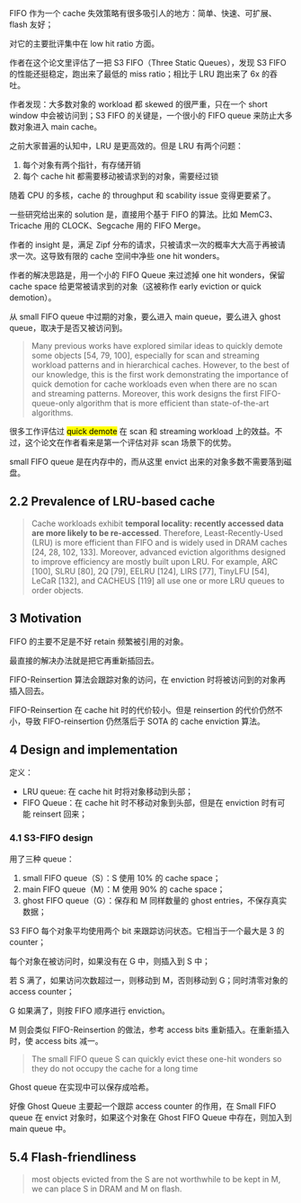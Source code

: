 FIFO 作为一个 cache 失效策略有很多吸引人的地方：简单、快速、可扩展、flash 友好；

对它的主要批评集中在 low hit ratio 方面。

作者在这个论文里评估了一把 S3 FIFO（Three Static Queues），发现 S3 FIFO 的性能还挺稳定，跑出来了最低的 miss ratio；相比于 LRU 跑出来了 6x 的吞吐。

作者发现：大多数对象的 workload 都 skewed 的很严重，只在一个 short window 中会被访问到；S3 FIFO 的关键是，一个很小的 FIFO queue 来防止大多数对象进入 main cache。

之前大家普遍的认知中，LRU 是更高效的。但是 LRU 有两个问题：

1. 每个对象有两个指针，有存储开销
2. 每个 cache hit 都需要移动被请求到的对象，需要经过锁

随着 CPU 的多核，cache 的 throughput 和 scability issue 变得更要紧了。

一些研究给出来的 solution 是，直接用个基于 FIFO 的算法。比如 MemC3、Tricache 用的 CLOCK、Segcache 用的 FIFO Merge。

作者的 insight 是，满足 Zipf 分布的请求，只被请求一次的概率大大高于再被请求一次。这导致有限的 cache 空间中净些 one hit wonders。

作者的解决思路是，用一个小的 FIFO Queue 来过滤掉 one hit wonders，保留 cache space 给更常被请求到的对象（这被称作 early eviction or quick demotion）。

从 small FIFO queue 中过期的对象，要么进入 main queue，要么进入 ghost queue，取决于是否又被访问到。

> Many previous works have explored similar ideas to quickly demote some objects [54, 79, 100], especially for scan and streaming workload patterns and in hierarchical caches. However, to the best of our knowledge, this is the first work demonstrating the importance of quick demotion for cache workloads even when there are no scan and streaming patterns. Moreover, this work designs the first FIFO-queue-only algorithm that is more efficient than state-of-the-art algorithms.

很多工作评估过 <mark>quick demote</mark> 在 scan 和 streaming workload 上的效益。不过，这个论文在作者看来是第一个评估对非 scan 场景下的优势。

small FIFO queue 是在内存中的，而从这里 envict 出来的对象多数不需要落到磁盘。

## 2.2 Prevalence of LRU-based cache

> Cache workloads exhibit **temporal locality: recently accessed data are more likely to be re-accessed**. Therefore, Least-Recently-Used (LRU) is more efficient than FIFO and is widely used in DRAM caches [24, 28, 102, 133]. Moreover, advanced eviction algorithms designed to improve efficiency are mostly built upon LRU. For example, ARC [100], SLRU [80], 2Q [79], EELRU [124], LIRS [77], TinyLFU [54], LeCaR [132], and CACHEUS [119] all use one or more LRU queues to order objects.

## 3 Motivation

FIFO 的主要不足是不好 retain 频繁被引用的对象。

最直接的解决办法就是把它再重新插回去。

FIFO-Reinsertion 算法会跟踪对象的访问，在 enviction 时将被访问到的对象再插入回去。

FIFO-Reinsertion 在 cache hit 时的代价较小。但是 reinsertion 的代价仍然不小，导致 FIFO-reinsertion 仍然落后于 SOTA 的 cache enviction 算法。

## 4 Design and implementation

定义：

- LRU queue: 在 cache hit 时将对象移动到头部；
- FIFO Queue：在 cache hit 时不移动对象到头部，但是在 enviction 时有可能 reinsert 回来；

### 4.1 S3-FIFO design

用了三种 queue：

1. small FIFO queue（S）：S 使用 10% 的 cache space；
2. main FIFO queue（M）：M 使用 90% 的 cache space；
3. ghost FIFO queue（G）：保存和 M 同样数量的 ghost entries，不保存真实数据；

S3 FIFO 每个对象平均使用两个 bit 来跟踪访问状态。它相当于一个最大是 3 的 counter；

每个对象在被访问时，如果没有在 G 中，则插入到 S 中；

若 S 满了，如果访问次数超过一，则移动到 M，否则移动到 G；同时清零对象的 access counter；

G 如果满了，则按 FIFO 顺序进行 enviction。

M 则会类似 FIFO-Reinsertion 的做法，参考 access bits 重新插入。在重新插入时，使 access bits 减一。

> The small FIFO queue S can quickly evict these one-hit wonders so they do not occupy the cache for a long time

Ghost queue 在实现中可以保存成哈希。

好像 Ghost Queue 主要起一个跟踪 access counter 的作用，在 Small FIFO queue 在 envict 对象时，如果这个对象在 Ghost FIFO Queue 中存在，则加入到 main queue 中。

## 5.4 Flash-friendliness

> most objects evicted from the S are not worthwhile to be kept in M, we can place S in DRAM and M on flash.